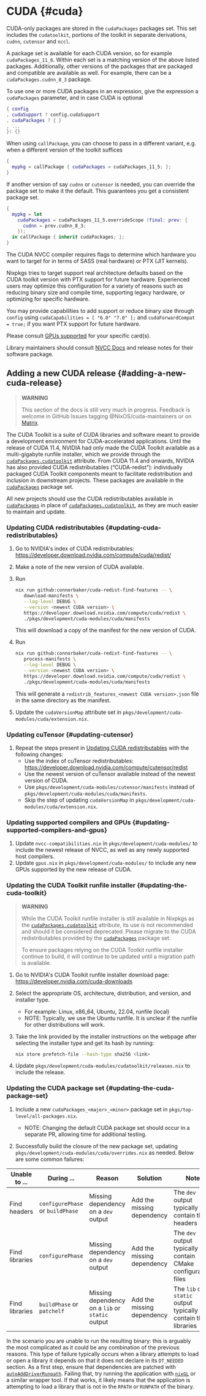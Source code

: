 # CUDA {#cuda}

CUDA-only packages are stored in the `cudaPackages` packages set. This set
includes the `cudatoolkit`, portions of the toolkit in separate derivations,
`cudnn`, `cutensor` and `nccl`.

A package set is available for each CUDA version, so for example
`cudaPackages_11_6`. Within each set is a matching version of the above listed
packages. Additionally, other versions of the packages that are packaged and
compatible are available as well. For example, there can be a
`cudaPackages.cudnn_8_3` package.

To use one or more CUDA packages in an expression, give the expression a `cudaPackages` parameter, and in case CUDA is optional
```nix
{ config
, cudaSupport ? config.cudaSupport
, cudaPackages ? { }
, ...
}: {}
```

When using `callPackage`, you can choose to pass in a different variant, e.g.
when a different version of the toolkit suffices
```nix
{
  mypkg = callPackage { cudaPackages = cudaPackages_11_5; };
}
```

If another version of say `cudnn` or `cutensor` is needed, you can override the
package set to make it the default. This guarantees you get a consistent package
set.
```nix
{
  mypkg = let
    cudaPackages = cudaPackages_11_5.overrideScope (final: prev: {
      cudnn = prev.cudnn_8_3;
    });
  in callPackage { inherit cudaPackages; };
}
```

The CUDA NVCC compiler requires flags to determine which hardware you
want to target for in terms of SASS (real hardware) or PTX (JIT kernels).

Nixpkgs tries to target support real architecture defaults based on the
CUDA toolkit version with PTX support for future hardware.  Experienced
users may optimize this configuration for a variety of reasons such as
reducing binary size and compile time, supporting legacy hardware, or
optimizing for specific hardware.

You may provide capabilities to add support or reduce binary size through
`config` using `cudaCapabilities = [ "6.0" "7.0" ];` and
`cudaForwardCompat = true;` if you want PTX support for future hardware.

Please consult [GPUs supported](https://en.wikipedia.org/wiki/CUDA#GPUs_supported)
for your specific card(s).

Library maintainers should consult [NVCC Docs](https://docs.nvidia.com/cuda/cuda-compiler-driver-nvcc/)
and release notes for their software package.

## Adding a new CUDA release {#adding-a-new-cuda-release}

> **WARNING**
>
> This section of the docs is still very much in progress. Feedback is welcome in GitHub Issues tagging @NixOS/cuda-maintainers or on [Matrix](https://matrix.to/#/#cuda:nixos.org).

The CUDA Toolkit is a suite of CUDA libraries and software meant to provide a development environment for CUDA-accelerated applications. Until the release of CUDA 11.4, NVIDIA had only made the CUDA Toolkit available as a multi-gigabyte runfile installer, which we provide through the [`cudaPackages.cudatoolkit`](https://search.nixos.org/packages?channel=unstable&type=packages&query=cudaPackages.cudatoolkit) attribute. From CUDA 11.4 and onwards, NVIDIA has also provided CUDA redistributables (“CUDA-redist”): individually packaged CUDA Toolkit components meant to facilitate redistribution and inclusion in downstream projects. These packages are available in the [`cudaPackages`](https://search.nixos.org/packages?channel=unstable&type=packages&query=cudaPackages) package set.

All new projects should use the CUDA redistributables available in [`cudaPackages`](https://search.nixos.org/packages?channel=unstable&type=packages&query=cudaPackages) in place of [`cudaPackages.cudatoolkit`](https://search.nixos.org/packages?channel=unstable&type=packages&query=cudaPackages.cudatoolkit), as they are much easier to maintain and update.

### Updating CUDA redistributables {#updating-cuda-redistributables}

1. Go to NVIDIA's index of CUDA redistributables: <https://developer.download.nvidia.com/compute/cuda/redist/>
2. Make a note of the new version of CUDA available.
3. Run

   ```bash
   nix run github:connorbaker/cuda-redist-find-features -- \
      download-manifests \
      --log-level DEBUG \
      --version <newest CUDA version> \
      https://developer.download.nvidia.com/compute/cuda/redist \
      ./pkgs/development/cuda-modules/cuda/manifests
   ```

   This will download a copy of the manifest for the new version of CUDA.
4. Run

   ```bash
   nix run github:connorbaker/cuda-redist-find-features -- \
      process-manifests \
      --log-level DEBUG \
      --version <newest CUDA version> \
      https://developer.download.nvidia.com/compute/cuda/redist \
      ./pkgs/development/cuda-modules/cuda/manifests
   ```

   This will generate a `redistrib_features_<newest CUDA version>.json` file in the same directory as the manifest.
5. Update the `cudaVersionMap` attribute set in `pkgs/development/cuda-modules/cuda/extension.nix`.

### Updating cuTensor {#updating-cutensor}

1. Repeat the steps present in [Updating CUDA redistributables](#updating-cuda-redistributables) with the following changes:
   - Use the index of cuTensor redistributables: <https://developer.download.nvidia.com/compute/cutensor/redist>
   - Use the newest version of cuTensor available instead of the newest version of CUDA.
   - Use `pkgs/development/cuda-modules/cutensor/manifests` instead of `pkgs/development/cuda-modules/cuda/manifests`.
   - Skip the step of updating `cudaVersionMap` in `pkgs/development/cuda-modules/cuda/extension.nix`.

### Updating supported compilers and GPUs {#updating-supported-compilers-and-gpus}

1. Update `nvcc-compatibilities.nix` in `pkgs/development/cuda-modules/` to include the newest release of NVCC, as well as any newly supported host compilers.
2. Update `gpus.nix` in `pkgs/development/cuda-modules/` to include any new GPUs supported by the new release of CUDA.

### Updating the CUDA Toolkit runfile installer {#updating-the-cuda-toolkit}

> **WARNING**
>
> While the CUDA Toolkit runfile installer is still available in Nixpkgs as the [`cudaPackages.cudatoolkit`](https://search.nixos.org/packages?channel=unstable&type=packages&query=cudaPackages.cudatoolkit) attribute, its use is not recommended and should it be considered deprecated. Please migrate to the CUDA redistributables provided by the [`cudaPackages`](https://search.nixos.org/packages?channel=unstable&type=packages&query=cudaPackages) package set.
>
> To ensure packages relying on the CUDA Toolkit runfile installer continue to build, it will continue to be updated until a migration path is available.

1. Go to NVIDIA's CUDA Toolkit runfile installer download page: <https://developer.nvidia.com/cuda-downloads>
2. Select the appropriate OS, architecture, distribution, and version, and installer type.

   - For example: Linux, x86_64, Ubuntu, 22.04, runfile (local)
   - NOTE: Typically, we use the Ubuntu runfile. It is unclear if the runfile for other distributions will work.

3. Take the link provided by the installer instructions on the webpage after selecting the installer type and get its hash by running:

   ```bash
   nix store prefetch-file --hash-type sha256 <link>
   ```

4. Update `pkgs/development/cuda-modules/cudatoolkit/releases.nix` to include the release.

### Updating the CUDA package set {#updating-the-cuda-package-set}

1. Include a new `cudaPackages_<major>_<minor>` package set in `pkgs/top-level/all-packages.nix`.

   - NOTE: Changing the default CUDA package set should occur in a separate PR, allowing time for additional testing.

2. Successfully build the closure of the new package set, updating `pkgs/development/cuda-modules/cuda/overrides.nix` as needed. Below are some common failures:

| Unable to ... | During ... | Reason | Solution | Note |
| --- | --- | --- | --- | --- |
| Find headers | `configurePhase` or `buildPhase` | Missing dependency on a `dev` output | Add the missing dependency | The `dev` output typically contain the headers |
| Find libraries | `configurePhase` | Missing dependency on a `dev` output | Add the missing dependency | The `dev` output typically contain CMake configuration files |
| Find libraries | `buildPhase` or `patchelf` | Missing dependency on a `lib` or `static` output | Add the missing dependency | The `lib` or `static` output typically contain the libraries |

In the scenario you are unable to run the resulting binary: this is arguably the most complicated as it could be any combination of the previous reasons. This type of failure typically occurs when a library attempts to load or open a library it depends on that it does not declare in its `DT_NEEDED` section. As a first step, ensure that dependencies are patched with [`autoAddDriverRunpath`](https://search.nixos.org/packages?channel=unstable&type=packages&query=autoAddDriverRunpath). Failing that, try running the application with [`nixGL`](https://github.com/guibou/nixGL) or a similar wrapper tool. If that works, it likely means that the application is attempting to load a library that is not in the `RPATH` or `RUNPATH` of the binary.

